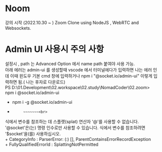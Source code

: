 # Noom

강의 시작 (2022.10.30 ~ )
Zoom Clone using NodeJS , WebRTC and Websockets.


# Admin UI 사용시 주의 사항 <br>
설정시 , path 는 Advanced Option 에서 name path 붙여야 사용 가능.<br>
아래 에러는 admin-ui 를 생성할때 vscode 에서 터미널에다가 입력하면 나는 에러 인데 이때 윈도우 기본 cmd 창에 입력하거나  npm i "@socket.io/admin-ui" 이렇게 입력하면 됨.( 나는 후자로 다운로드)<br>
PS D:\01.Development\02.workspace\02.study\NomadCoder\02.zoom> npm i @socket.io/admin-ui<br>
+ npm i -g @socket.io/admin-ui<br>
+          ~~~~~~~<br>
식에서 변수를 참조하는 데 스플랫(splat) 연산자 '@'를 사용할 수 없습니다. '@socket'은(는) 명령 인수로만 사용할 수 있습니다. 식에서 변수를 참조하려면 '$socket'을(를) 사용하십시오.<br>
    + CategoryInfo          : ParserError: (:) [], ParentContainsErrorRecordException<br>
    + FullyQualifiedErrorId : SplattingNotPermitted<br>
